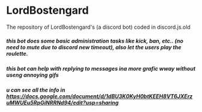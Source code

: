 # LordBostengard
The repository of LordBostengard's (a discord bot) coded in discord.js.old 
##### this bot does some basic administration tasks like kick, ban, etc.. (no need to mute due to discord new timeout), also let the users play the roulette.
##### this bot can help with replying to messages ina more grafic wway without useng annoying gifs
##### u can see all the info in https://docs.google.com/document/d/1dBU3K0KyH0btKEEH8VT6JXErzuMWUEu5RpGiNRRNd94/edit?usp=sharing

